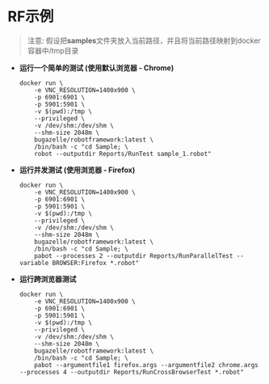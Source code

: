 # RF示例

> 注意: 假设把**samples**文件夹放入当前路径，并且将当前路径映射到docker容器中/tmp目录

- **运行一个简单的测试 (使用默认浏览器 - Chrome)**

    ```
    docker run \
        -e VNC_RESOLUTION=1400x900 \
        -p 6901:6901 \
        -p 5901:5901 \
        -v $(pwd):/tmp \
        --privileged \
        -v /dev/shm:/dev/shm \
        --shm-size 2048m \
        bugazelle/robotframework:latest \
        /bin/bash -c "cd Sample; \
        robot --outputdir Reports/RunTest sample_1.robot"
    ```
    
- **运行并发测试 (使用浏览器 - Firefox)**

    ```
    docker run \
        -e VNC_RESOLUTION=1400x900 \
        -p 6901:6901 \
        -p 5901:5901 \
        -v $(pwd):/tmp \
        --privileged \
        -v /dev/shm:/dev/shm \
        --shm-size 2048m \
        bugazelle/robotframework:latest \
        /bin/bash -c "cd Sample; \
        pabot --processes 2 --outputdir Reports/RunParallelTest --variable BROWSER:Firefox *.robot"
    ```

- **运行跨浏览器测试**

    ```
    docker run \
        -e VNC_RESOLUTION=1400x900 \
        -p 6901:6901 \
        -p 5901:5901 \
        -v $(pwd):/tmp \
        --privileged \
        -v /dev/shm:/dev/shm \
        --shm-size 2048m \
        bugazelle/robotframework:latest \
        /bin/bash -c "cd Sample; \
        pabot --argumentfile1 firefox.args --argumentfile2 chrome.args --processes 4 --outputdir Reports/RunCrossBrowserTest *.robot"
    ```
